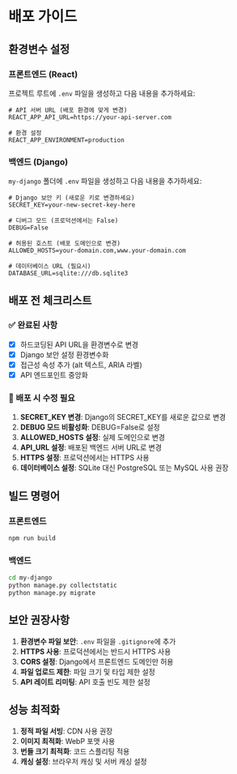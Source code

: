 # 배포 가이드

## 환경변수 설정

### 프론트엔드 (React)

프로젝트 루트에 `.env` 파일을 생성하고 다음 내용을 추가하세요:

```env
# API 서버 URL (배포 환경에 맞게 변경)
REACT_APP_API_URL=https://your-api-server.com

# 환경 설정
REACT_APP_ENVIRONMENT=production
```

### 백엔드 (Django)

`my-django` 폴더에 `.env` 파일을 생성하고 다음 내용을 추가하세요:

```env
# Django 보안 키 (새로운 키로 변경하세요)
SECRET_KEY=your-new-secret-key-here

# 디버그 모드 (프로덕션에서는 False)
DEBUG=False

# 허용된 호스트 (배포 도메인으로 변경)
ALLOWED_HOSTS=your-domain.com,www.your-domain.com

# 데이터베이스 URL (필요시)
DATABASE_URL=sqlite:///db.sqlite3
```

## 배포 전 체크리스트

### ✅ 완료된 사항

- [x] 하드코딩된 API URL을 환경변수로 변경
- [x] Django 보안 설정 환경변수화
- [x] 접근성 속성 추가 (alt 텍스트, ARIA 라벨)
- [x] API 엔드포인트 중앙화

### 🔧 배포 시 수정 필요

1. **SECRET_KEY 변경**: Django의 SECRET_KEY를 새로운 값으로 변경
2. **DEBUG 모드 비활성화**: DEBUG=False로 설정
3. **ALLOWED_HOSTS 설정**: 실제 도메인으로 변경
4. **API_URL 설정**: 배포된 백엔드 서버 URL로 변경
5. **HTTPS 설정**: 프로덕션에서는 HTTPS 사용
6. **데이터베이스 설정**: SQLite 대신 PostgreSQL 또는 MySQL 사용 권장

## 빌드 명령어

### 프론트엔드

```bash
npm run build
```

### 백엔드

```bash
cd my-django
python manage.py collectstatic
python manage.py migrate
```

## 보안 권장사항

1. **환경변수 파일 보안**: `.env` 파일을 `.gitignore`에 추가
2. **HTTPS 사용**: 프로덕션에서는 반드시 HTTPS 사용
3. **CORS 설정**: Django에서 프론트엔드 도메인만 허용
4. **파일 업로드 제한**: 파일 크기 및 타입 제한 설정
5. **API 레이트 리미팅**: API 호출 빈도 제한 설정

## 성능 최적화

1. **정적 파일 서빙**: CDN 사용 권장
2. **이미지 최적화**: WebP 포맷 사용
3. **번들 크기 최적화**: 코드 스플리팅 적용
4. **캐싱 설정**: 브라우저 캐싱 및 서버 캐싱 설정






